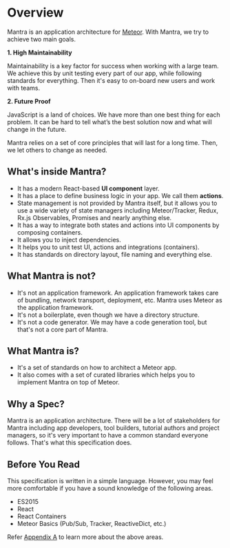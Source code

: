 # Overview

Mantra is an application architecture for [Meteor](https://www.meteor.com/). With Mantra, we try to achieve two main goals.

**1. High Maintainability**

Maintainability is a key factor for success when working with a large team. We achieve this by unit testing every part of our app, while following standards for everything. Then it's easy to on-board new users and work with teams.

**2. Future Proof**

JavaScript is a land of choices. We have more than one best thing for each problem. It can be hard to tell what’s the best solution now and what will change in the future.

Mantra relies on a set of core principles that will last for a long time. Then, we let others to change as needed.

## What's inside Mantra?

* It has a modern React-based **UI component** layer. 
* It has a place to define business logic in your app. We call them **actions**.
* State management is not provided by Mantra itself, but it allows you to use a wide variety of state managers including Meteor/Tracker, Redux, Rx.js Observables, Promises and nearly anything else.
* It has a way to integrate both states and actions into UI components by composing containers.
* It allows you to inject dependencies.
* It helps you to unit test UI, actions and integrations (containers).
* It has standards on directory layout, file naming and everything else. 

## What Mantra is not?

* It's not an application framework. An application framework takes care of bundling, network transport, deployment, etc. Mantra uses Meteor as the application framework.
* It's not a boilerplate, even though we have a directory structure. 
* It's not a code generator. We may have a code generation tool, but that's not a core part of Mantra.

## What Mantra is?

* It's a set of standards on how to architect a Meteor app.
* It also comes with a set of curated libraries which helps you to implement Mantra on top of Meteor.

## Why a Spec?

Mantra is an application architecture. There will be a lot of stakeholders for Mantra including app developers, tool builders, tutorial authors and project managers, so it's very important to have a common standard everyone follows. That's what this specification does.

## Before You Read

This specification is written in a simple language. However, you may feel more comfortable if you have a sound knowledge of the following areas.

* ES2015
* React
* React Containers
* Meteor Basics (Pub/Sub, Tracker, ReactiveDict, etc.)

Refer [Appendix A](#sec-Appendix-A-Prerequisite) to learn more about the above areas.
